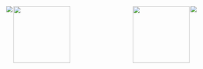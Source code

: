 
<img align="left" src="https://visitor-badge.laobi.icu/badge?page_id=SenDev001.SenDev001" />
<img align="right" src="https://img.shields.io/github/followers/SenDev001?label=Follow&style=social" />
<img align="left" height="150px" src="https://github-readme-stats.vercel.app/api?username=FeloniousGru-Super&show_icons=true&theme=merko&count_private=true" />
<img align="right" height="150px" src="https://github-readme-stats.vercel.app/api/top-langs/?username=FeloniousGru-Super&layout=compact&theme=merko&count_private=true" />
